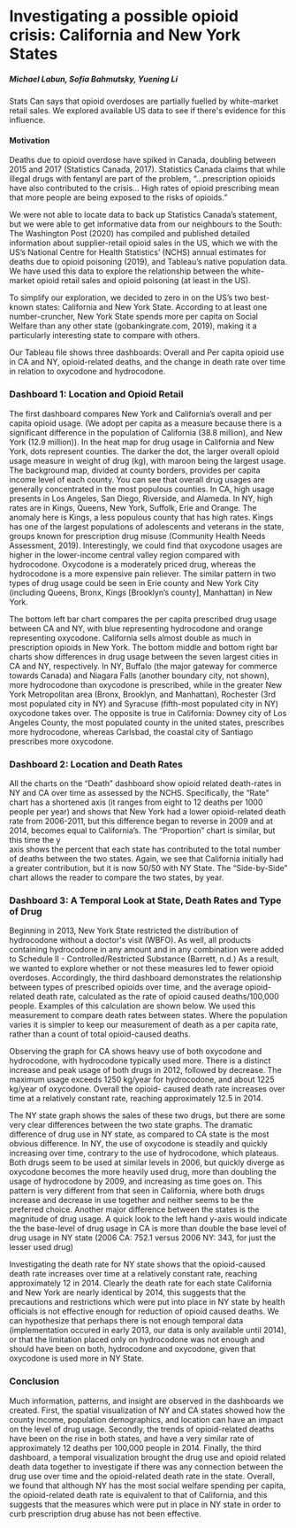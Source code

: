 

# Investigating a possible opioid crisis: California and New York States

##### Michael Labun, Sofia Bahmutsky, Yuening Li

Stats Can says that opioid overdoses are partially fuelled by white-market retail sales.  We explored available US data to see if there's evidence for this influence.

#### Motivation
Deaths due to opioid overdose have spiked in Canada, doubling between 2015 and 2017 (Statistics Canada, 2017). Statistics Canada claims that while illegal drugs with fentanyl are part of the problem, “...prescription opioids have also contributed to the crisis... High rates of opioid prescribing mean that more people are being exposed to the risks of opioids.”

We were not able to locate data to back up Statistics Canada’s statement, but we were able to get informative data from our neighbours to the South: The Washington Post (2020) has compiled and published detailed information about supplier-retail opioid sales in the US, which we with the US’s National Centre for Health Statistics’ (NCHS) annual estimates for deaths due to opioid poisoning (2019), and Tableau’s native population data. We have used this data to explore the relationship between the white-market opioid retail sales and opioid poisoning (at least in the US).

To simplify our exploration, we decided to zero in on the US’s two best-known states: California and New York State. According to at least one number-cruncher, New York State spends more per capita on Social Welfare than any other state (gobankingrate.com, 2019), making it a particularly interesting state to compare with others.

Our Tableau file shows three dashboards: Overall and Per capita opioid use in CA and NY, opioid-related deaths, and the change in death rate over time in relation to oxycodone and hydrocodone.

### Dashboard 1: Location and Opioid Retail
The first dashboard compares New York and California’s overall and per capita opioid usage. (We adopt per capita as a measure because there is a significant difference in the population of California (38.8 million), and New York (12.9 million)).
In the heat map for drug usage in California and New York, dots represent counties. The darker the dot, the larger overall opioid usage measure in weight of drug (kg), with maroon being the largest usage. The background map, divided at county borders, provides per capita income level of each county. You can see that overall drug usages are generally concentrated in the most populous counties. In CA, high usage presents in Los Angeles, San Diego, Riverside, and Alameda. In NY, high rates are in Kings, Queens, New York, Suffolk, Erie and Orange. The anomaly here is Kings, a less populous county that has high rates. Kings has one of the largest populations of adolescents and veterans in the state, groups known for prescription drug misuse (Community Health Needs Assessment, 2019). Interestingly, we could find that oxycodone usages are higher in the lower-income central valley region compared with hydrocodone. Oxycodone is a moderately priced drug, whereas the hydrocodone is a more expensive pain reliever. The similar pattern in two types of drug usage could be seen in Erie county and New York City (including Queens, Bronx, Kings [Brooklyn’s county], Manhattan) in New York.

The bottom left bar chart compares the per capita prescribed drug usage between CA and NY, with blue representing hydrocodone and orange representing oxycodone. California sells almost double as much in prescription opioids in New York. The bottom middle and bottom right bar charts show differences in drug usage between the seven largest cities in CA and NY, respectively. In NY, Buffalo (the major gateway for commerce towards Canada) and Niagara Falls (another boundary city, not shown), more hydrocodone than oxycodone is prescribed, while in the greater New York Metropolitan area (Bronx, Brooklyn, and Manhattan), Rochester (3rd most populated city in NY) and Syracuse (fifth-most populated city in NY) oxycodone takes over. The opposite is true in California: Downey city of Los Angeles County, the most populated county in the united states, prescribes more hydrocodone, whereas Carlsbad, the coastal city of Santiago prescribes more oxycodone.

### Dashboard 2: Location and Death Rates
All the charts on the “Death” dashboard show opioid related death-rates in NY and CA over time as assessed by the NCHS. Specifically, the “Rate” chart has a shortened axis (it ranges from eight to 12 deaths per 1000 people per year) and shows that New York had a lower opioid-related death rate from 2006-2011, but this difference began to reverse in 2009 and at 2014, becomes equal to California’s. The “Proportion” chart is similar, but this time the y    
axis shows the percent that each state has contributed to the total number of deaths between the two states. Again, we see that California initially had a greater contribution, but it is now 50/50 with NY State. The “Side-by-Side” chart allows the reader to compare the two states, by year.

### Dashboard 3: A Temporal Look at State, Death Rates and Type of Drug
Beginning in 2013, New York State restricted the distribution of hydrocodone without a doctor's visit (WBFO). As well, all products containing hydrocodone in any amount and in any combination were added to Schedule II - Controlled/Restricted Substance (Barrett, n.d.) As a result, we wanted to explore whether or not these measures led to fewer opioid overdoses.
Accordingly, the third dashboard demonstrates the relationship between types of prescribed opioids over time, and the average opioid-related death rate, calculated as the rate of opioid caused deaths/100,000 people. Examples of this calculation are shown below. We used this measurement to compare death rates between states. Where the population varies it is simpler to keep our measurement of death as a per capita rate, rather than a count of total opioid-caused deaths.

Observing the graph for CA shows heavy use of both oxycodone and hydrocodone, with hydrocodone typically used more. There is a distinct increase and peak usage of both drugs in 2012, followed by decrease. The maximum usage exceeds 1250 kg/year for hydrocodone, and about 1225 kg/year of oxycodone. Overall the opioid- caused death rate increases over time at a relatively constant rate, reaching approximately 12.5 in 2014.

The NY state graph shows the sales of these two drugs, but there are some very clear differences between the two state graphs. The dramatic difference of drug use in NY state, as compared to CA state is the most obvious difference. In NY, the use of oxycodone is steadily and quickly increasing over time, contrary to the use of hydrocodone, which plateaus. Both drugs seem to be used at similar levels in 2006, but quickly diverge as oxycodone becomes the more heavily used drug, more than doubling the usage of hydrocodone by 2009, and increasing as time goes on. This pattern is very different from that seen in California, where both drugs increase and decrease in use together and neither seems to be the preferred choice. Another major difference between the states is the magnitude of drug usage. A quick look to the left hand y-axis would indicate the the base-level of drug usage in CA is more than double the base level of drug usage in NY state (2006 CA: 752.1 versus 2006 NY: 343, for just the lesser used drug)

Investigating the death rate for NY state shows that the opioid-caused death rate increases over time at a relatively constant rate, reaching approximately 12 in 2014. Clearly the death rate for each state California and New York are nearly identical by 2014, this suggests that the precautions and restrictions which were put into place in NY state by health officials is not effective enough for reduction of opioid caused deaths. We can hypothesize that perhaps there is not enough temporal data (implementation occured in early 2013, our data is only available until 2014), or that the limitation placed only on hydrocodone was not enough and should have been on both, hydrocodone and oxycodone, given that oxycodone is used more in NY State.

### Conclusion
Much information, patterns, and insight are observed in the dashboards we created. First, the spatial visualization of NY and CA states showed how the county income, population demographics, and location can have an impact on the level of drug usage. Secondly, the trends of opioid-related deaths have been on the rise in both states, and have a very similar rate of approximately 12 deaths per 100,000 people in 2014. Finally, the third dashboard, a temporal visualization brought the drug use and opioid related death data together to investigate if there was any connection between the drug use over time and the opioid-related death rate in the state. Overall, we found that although NY has the most social welfare spending per capita, the opioid-related death rate is equivalent to that of California, and this suggests that the measures which were put in place in NY state in order to curb prescription drug abuse has not been effective.
